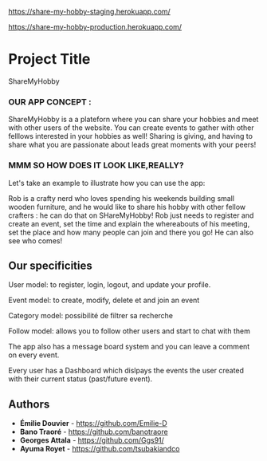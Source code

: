 https://share-my-hobby-staging.herokuapp.com/

https://share-my-hobby-production.herokuapp.com/
# Project Title

ShareMyHobby

### OUR APP CONCEPT :

ShareMyHobby is a a plateforn where you can share your hobbies and meet with other users of the website. You can create events to gather with other felllows interested in your hobbies as well! 
Sharing is giving, and having to share what you are passionate about leads great moments with your peers! 

### MMM SO HOW DOES IT LOOK LIKE,REALLY?

Let's take an example to illustrate how you can use the app:

Rob is a crafty nerd who loves spending his weekends building small wooden furniture, and he would like to share his hobby with other fellow crafters : he can do that on SHareMyHobby! Rob just needs to register and create an event, set the time and explain the whereabouts of his meeting, set the place and how many people can join and there you go! He can also see who comes!

## Our specificities

User model: to register, login, logout, and update your profile.

Event model: to  create, modify, delete et and join an event

Category model: possibilité de filtrer sa recherche

Follow model: allows you to follow other users and start to chat with them

The app also has a message board system and you can leave a comment on every event.

Every user has a Dashboard which dislpays the events the user created with their current status (past/future event).

## Authors
* **Émilie Douvier** - https://github.com/Emilie-D
* **Bano Traoré** - https://github.com/banotraore
* **Georges Attala** - https://github.com/Ggs91/
* **Ayuma Royet** - https://github.com/tsubakiandco
